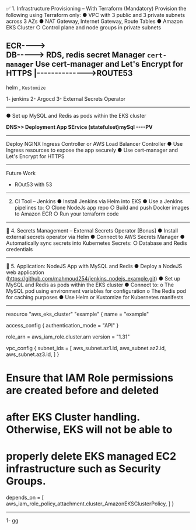 ✅ 1. Infrastructure Provisioning – With Terraform (Mandatory)
Provision the following using Terraform only:
● VPC with 3 public and 3 private subnets across 3 AZs
● NAT Gateway, Internet Gateway, Route Tables
● Amazon EKS Cluster
○ Control plane and node groups in private subnets


ECR---->  
DB-----> RDS, redis
secret Manager
``cert-manager`` Use cert-manager and Let's Encrypt for HTTPS
|-------------->ROUTE53
---------------------------------------

helm , ``Kustomize``

1- jenkins
2- Argocd
3- External Secrets Operator

------------------------------------------------------
● Set up MySQL and Redis as pods within the EKS
cluster

**DNS>> Deployment App
SErvice
(statefulset)mySql ----PV**

-----------------------------------------------

Deploy NGINX Ingress Controller or AWS Load Balancer Controller
● Use Ingress resources to expose the app securely
● Use cert-manager and Let's Encrypt for HTTPS



--------------------------------------------
Future Work 

- ROut53 with 53   

------------------------
2. CI Tool – Jenkins
● Install Jenkins via Helm into EKS
● Use a Jenkins pipelines to:
○ Clone NodeJs app repo
○ Build and push Docker images to Amazon ECR
○ Run your terraform code
--------------------------------------------------
🔐 4. Secrets Management – External Secrets Operator
[Bonus]
● Install external secrets operator via Helm
● Connect to AWS Secrets Manager
● Automatically sync secrets into Kubernetes Secrets:
○ Database and Redis credentials

----------------------------------------------------------

🐍 5. Application: NodeJS App with MySQL and Redis
● Deploy a NodeJS web application
(https://github.com/mahmoud254/jenkins_nodejs_example.git)
● Set up MySQL and Redis as pods within the EKS
cluster
● Connect to:
o The MySQL pod using environment variables for configuration
o The Redis pod for caching purposes
● Use Helm or Kustomize for Kubernetes manifests

----------------------


resource "aws_eks_cluster" "example" {
  name = "example"

  access_config {
    authentication_mode = "API"
  }

  role_arn = aws_iam_role.cluster.arn
  version  = "1.31"

  vpc_config {
    subnet_ids = [
      aws_subnet.az1.id,
      aws_subnet.az2.id,
      aws_subnet.az3.id,
    ]
  }

  # Ensure that IAM Role permissions are created before and deleted
  # after EKS Cluster handling. Otherwise, EKS will not be able to
  # properly delete EKS managed EC2 infrastructure such as Security Groups.
  depends_on = [
    aws_iam_role_policy_attachment.cluster_AmazonEKSClusterPolicy,
  ]
}



-------------------------------------














1- gg




















